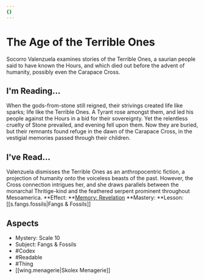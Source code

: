 ```yaml
---
{}
---
```

# The Age of the Terrible Ones
Socorro Valenzuela examines stories of the Terrible Ones, a saurian people said to have known the Hours, and which died out before the advent of humanity, possibly even the Carapace Cross.
## I'm Reading...
When the gods-from-stone still reigned, their strivings created life like sparks; life like the Terrible Ones. A Tyrant rose amongst them, and led his people against the Hours in a bid for their sovereignty. Yet the relentless cruelty of Stone prevailed, and evening fell upon them. Now they are buried, but their remnants found refuge in the dawn of the Carapace Cross, in the vestigial memories passed through their children.
## I've Read...
Valenzuela dismisses the Terrible Ones as an anthropocentric fiction, a projection of humanity onto the voiceless beasts of the past. However, the Cross connection intrigues her, and she draws parallels between the monarchal Thritige-kind and the feathered serpent prominent throughout Mesoamerica.
**Effect: **[Memory: Revelation](https://uadaf.theevilroot.xyz/rowenarium/element/mem.revelation)
**Mastery: **Lesson: [[s.fangs.fossils|Fangs & Fossils]]
## Aspects
- Mystery: Scale 10
- Subject: Fangs & Fossils
- #Codex
- #Readable
- #Thing
- [[wing.menagerie|Skolex Menagerie]]